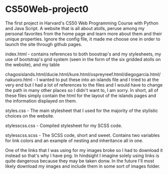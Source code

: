 # CS50Web-project0
 The first project in Harvard's CS50 Web Programming Course with Python and Java Script. A website that is all about atolls, peruse among my personal favorites from the home page and learn more about them and their unique properties. Ignore the config file, it made me choose one in order to launch the site through github pages.

 index.html - contains references to both boostrap's and my stylesheets, my use of bootstrap's grid system (seen in the form of the six gridded atolls on the website), and my table

 chagosislands.html/ducie.html/kure.html/ospreyreef.html/diegogarcia.html/nakuoro.html - I wanted to put these into an islands file and I tried to at the very end but I had a lot of references to the files and I would have to change the path in many other places so I didn't want to, I am sorry. In short, all of these files simply contain the html for the layout of the islands pages and the information displayed on them.

 styles.css - The main stylesheet that I used for the majority of the stylistic choices on the website.

 stylesscss.css - Compiled stylesheet for my SCSS code.

 stylesscss.scss - The SCSS code, short and sweet. Contains two variables for link colors and an example of nesting and inheritance all in one.

 One of the links that I was using for my images broke so I had to download it instead so that's why I have png. In hindsight I imagine solely using links is quite dangerous because they may be taken donw. In the future I'll most likely download my images and include them in some sort of images folder. 
